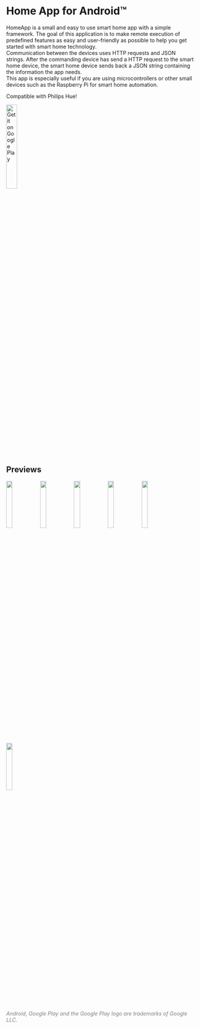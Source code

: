 # Home App for Android™
HomeApp is a small and easy to use smart home app with a simple framework. The goal of this application is to make remote execution of predefined features as easy and user-friendly as possible to help you get started with smart home technology.  
Communication between the devices uses HTTP requests and JSON strings. After the commanding device has send a HTTP request to the smart home device, the smart home device sends back a JSON string containing the information the app needs.  
This app is especially useful if you are using microcontrollers or other small devices such as the Raspberry Pi for smart home automation.  
 
Compatible with Philips Hue!  

<a href='https://play.google.com/store/apps/details?id=io.github.domi04151309.home'><img alt='Get it on Google Play' src='https://play.google.com/intl/en_us/badges/images/generic/en_badge_web_generic.png' width="24%"/></a>  

## Previews
<img src="https://domi04151309.github.io/images/Android/HomeApp1.jpg" width="18%" /><img src="https://domi04151309.github.io/images/Android/HomeApp2.jpg" width="18%" /><img src="https://domi04151309.github.io/images/Android/HomeApp3.jpg" width="18%" /><img src="https://domi04151309.github.io/images/Android/HomeApp4.jpg" width="18%" /><img src="https://domi04151309.github.io/images/Android/HomeApp5.jpg" width="18%" /><img src="https://domi04151309.github.io/images/Android/HomeApp6.jpg" width="18%" />  
 
<i style="color:gray;">Android, Google Play and the Google Play logo are trademarks of Google LLC.</i>
